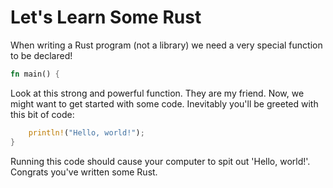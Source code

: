 # Let's Learn Some Rust

When writing a Rust program (not a library) we need a very special function to
be declared!

```rust
fn main() {
```
Look at this strong and powerful function. They are my friend. Now, we might
want to get started with some code. Inevitably you'll be greeted with this bit
of code:

```rust
    println!("Hello, world!");
}
```

Running this code should cause your computer to spit out 'Hello, world!'.
Congrats you've written some Rust.
